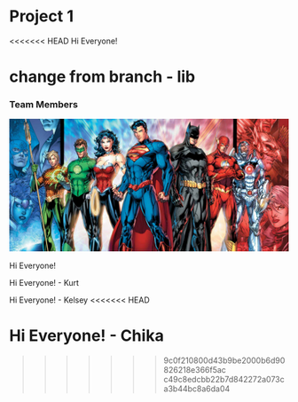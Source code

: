 # Project 1

<<<<<<< HEAD
Hi Everyone!

change from branch - lib
=======
### Team Members

![](Images/justice_league.jpg)

Hi Everyone!



Hi Everyone! - Kurt



Hi Everyone! - Kelsey 
<<<<<<< HEAD

Hi Everyone! - Chika 
=======
>>>>>>> 9c0f210800d43b9be2000b6d90826218e366f5ac
>>>>>>> c49c8edcbb22b7d842272a073ca3b44bc8a6da04
